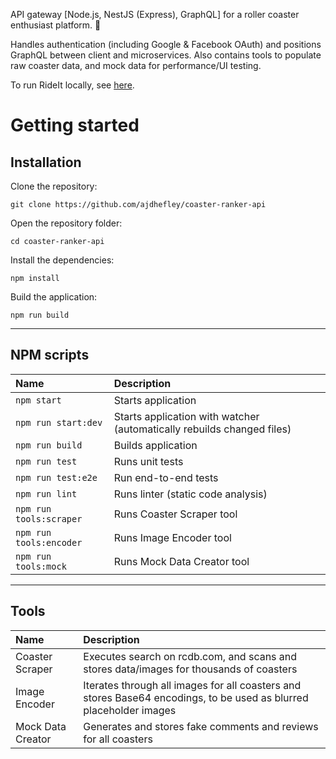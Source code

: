 API gateway [Node.js, NestJS (Express), GraphQL] for a roller coaster enthusiast platform. :roller_coaster:

Handles authentication (including Google & Facebook OAuth) and positions GraphQL between client and microservices. Also contains tools to populate raw coaster data, and mock data for performance/UI testing.

To run RideIt locally, see [here](https://github.com/ajdhefley/rideit).

# Getting started

## Installation

Clone the repository:

    git clone https://github.com/ajdhefley/coaster-ranker-api

Open the repository folder:

    cd coaster-ranker-api
    
Install the dependencies:
    
    npm install

Build the application:
    
    npm run build

----------

## NPM scripts

| Name | Description |
| :--- | :--- |
| `npm start` | Starts application |
| `npm run start:dev` | Starts application with watcher (automatically rebuilds changed files) |
| `npm run build` | Builds application |
| `npm run test` | Runs unit tests |
| `npm run test:e2e` | Run end-to-end tests |
| `npm run lint` | Runs linter (static code analysis) |
| `npm run tools:scraper` | Runs Coaster Scraper tool |
| `npm run tools:encoder` | Runs Image Encoder tool |
| `npm run tools:mock` | Runs Mock Data Creator tool |

----------

## Tools

| Name | Description |
| :--- | :--- |
| Coaster Scraper | Executes search on rcdb.com, and scans and stores data/images for thousands of coasters |
| Image Encoder | Iterates through all images for all coasters and stores Base64 encodings, to be used as blurred placeholder images |
| Mock Data Creator | Generates and stores fake comments and reviews for all coasters |
